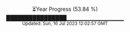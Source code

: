 <p align="center">
⏳Year Progress (53.84 %) <br>
████████████████▁▁▁▁▁▁▁▁▁▁▁▁▁▁ <br>
<sub>Updated: Sun, 16 Jul 2023 12:02:57 GMT</sub>
</p>

